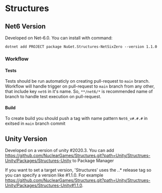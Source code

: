 # Structures

## Net6 Version
Developed on Net-6.0. You can install with command:

```
dotnet add PROJECT package NuGet.Structures-NetSixZero --version 1.1.0
```

### Workflow

#### Tests

Tests should be run automaticly on creating pull-request to `main` branch. Workflow will handle trigger on pull-request to `main` branch from any other, that include key `net6` in it's name. So, `**/net6/*` is recommended name of branch to handle test execution on pull-request.

#### Build

To create build you should push a tag with name pattern `Net6_v#.#.#` in exitsed in `main` branch commit

## Unity Version
Developed on a version of unity #2020.3. You can add https://github.com/NuclearGames/Structures.git?path=Unity/Structrues-Unity/Packages/Structures-Unity to Package Manager

If you want to set a target version, 'Structures' uses the *.*.* release tag so you can specify a version like #1.1.0. For example https://github.com/NuclearGames/Structures.git?path=Unity/Structrues-Unity/Packages/Structures-Unity#1.1.0.
